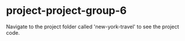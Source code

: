 # project-project-group-6
Navigate to the project folder called 'new-york-travel' to see the project code.